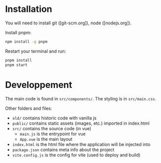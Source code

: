 # Installation

You will need to install git ([git-scm.org]), node ([nodejs.org]).

Install pnpm:

```sh
npm install -g pnpm
```

Restart your terminal and run:

```sh
pnpm install
pnpm start
```

# Developpement

The main code is found in `src/components/`. The styling is in `src/main.css`.


Other folders and files:

- `old/` contains historic code with vanilla js
- `public/` contains static assets (images, etc.) imported in index.html
- `src/` contains the source code (in vue)
  - `main.js` is the entrypoint for vue
  - `App.vue` is the main layout
- `index.html` is the html file where the application will be injected into
- `package.json` contains meta info about the project
- `vite.config.js` is the config for vite (used to deploy and build)
